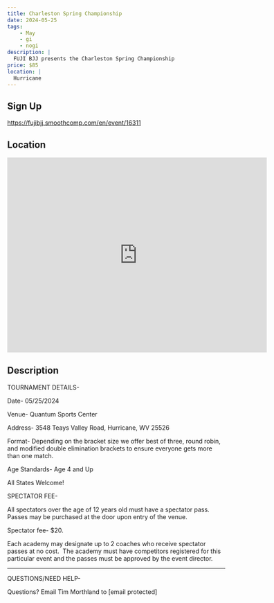 ```yaml
---
title: Charleston Spring Championship
date: 2024-05-25
tags:
    - May
    - gi 
    - nogi 
description: |
  FUJI BJJ presents the Charleston Spring Championship
price: $85
location: |
  Hurricane
---
```

## Sign Up
https://fujibjj.smoothcomp.com/en/event/16311

## Location
<iframe src="https://www.google.com/maps/embed?pb=!1m18!1m12!1m3!1d12345.6789!2d-81.9846462!3d38.4427980!2m3!1f0!2f0!3f0!3m2!1i1024!2i768!4f13.1!3m3!1m2!1s0x0%3A0x0!2z38.4427980!5e0!3m2!1sen!2sus!4v1234567890" width="600" height="450" style="border:0;" allowfullscreen="" loading="lazy"></iframe>

## Description
TOURNAMENT DETAILS- 


Date- 05/25/2024


Venue- Quantum Sports Center


Address- 3548 Teays Valley Road, Hurricane, WV 25526


Format- Depending on the bracket size we offer best of three, round robin, and modified double elimination brackets to ensure everyone gets more than one match.


Age Standards- Age 4 and Up


All States Welcome!


SPECTATOR FEE-


All spectators over the age of 12 years old must have a spectator pass.  Passes may be purchased at the door upon entry of the venue.



Spectator fee- $20.



Each academy may designate up to 2 coaches who receive spectator passes at no cost.  The academy must have competitors registered for this particular event and the passes must be approved by the event director.


_______________________________________________________________________________


QUESTIONS/NEED HELP-


Questions? Email Tim Morthland to [email protected]